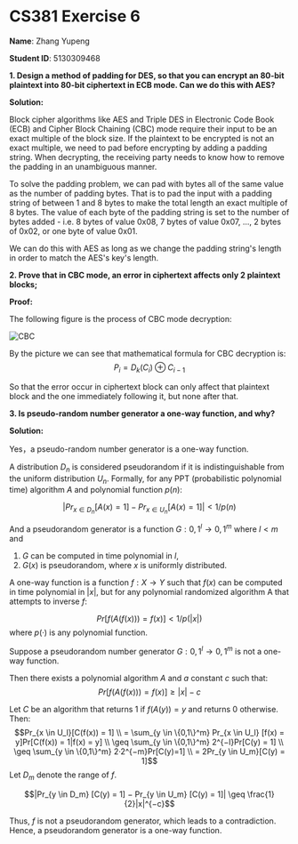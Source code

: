 # CS381 Exercise 6

**Name**: Zhang Yupeng

**Student ID**: 5130309468

**1. Design a method of padding for DES, so that you can encrypt an 80-bit plaintext into 80-bit ciphertext in ECB mode. Can we do this with AES?**

**Solution:**

Block cipher algorithms like AES and Triple DES in Electronic Code Book (ECB) and Cipher Block Chaining (CBC) mode require their input to be an exact multiple of the block size. If the plaintext to be encrypted is not an exact multiple, we need to pad before encrypting by adding a padding string. When decrypting, the receiving party needs to know how to remove the padding in an unambiguous manner.

To solve the padding problem, we can pad with bytes all of the same value as the number of padding bytes. That is to pad the input with a padding string of between 1 and 8 bytes to make the total length an exact multiple of 8 bytes. The value of each byte of the padding string is set to the number of bytes added - i.e. 8 bytes of value 0x08, 7 bytes of value 0x07, ..., 2 bytes of 0x02, or one byte of value 0x01.

We can do this with AES as long as we change the padding string's length in order to match the AES's key's length. 
**2. Prove that in CBC mode, an error in ciphertext affects only 2 plaintext blocks;**

**Proof:**

The following figure is the process of CBC mode decryption:

![CBC](http://7xqbyn.com1.z0.glb.clouddn.com/601px-CBC_decryption.svg.png)

By the picture we can see that mathematical formula for CBC decryption is:
$$P_i = D_k(C_i) \oplus C_{i-1} $$

So that the error occur in ciphertext block can only affect that plaintext block and the one immediately following it, but none after that.
**3. Is pseudo-random number generator a one-way function, and why?**

**Solution:**

Yes，a pseudo-random number generator is a one-way function.

A distribution $D_n$ is considered pseudorandom if it is indistinguishable from the uniform distribution $U_n$. Formally, for any PPT (probabilistic polynomial time) algorithm $A$ and polynomial function $p(n)$:

$$|Pr_{x \in D_n} [A(x) = 1] − Pr_{x \in U_n} [A(x) = 1]| < 1/p(n)$$
And a pseudorandom generator is a function $G : {0, 1}^l  \rightarrow {0, 1}^m$ where $l < m$ and
1. $G$ can be computed in time polynomial in $l$,2. $G(x)$ is pseudorandom, where $x$ is uniformly distributed.
A one-way function is a function $f : X  \rightarrow Y$ such that $f(x)$ can be computed in time polynomial in $|x|$, but for any polynomial randomized algorithm A that attempts to inverse $f$:
$$Pr[f(A(f(x))) = f(x)] < 1/p(|x|)$$where $p(·)$ is any polynomial function.

Suppose a pseudorandom number generator $G : {0,1}^l  \rightarrow {0,1}^m$ is not a one-way function.
Then there exists a polynomial algorithm $A$ and $a$ constant $c$ such that:
$$Pr[f(A(f(x))) = f(x)] \geq |x|−c$$
Let $C$ be an algorithm that returns $1$ if $f(A(y)) = y$ and returns $0$ otherwise. Then: 
$$Pr_{x \in U_l}[C(f(x)) = 1] \\= \sum_{y \in \{0,1\}^m} Pr_{x \in U_l} [f(x) = y]Pr[C(f(x)) = 1|f(x) = y] \\\geq \sum_{y \in \{0,1\}^m} 2^{−l}Pr[C(y) = 1] \\\geq \sum_{y \in \{0,1\}^m} 2·2^{−m}Pr[C(y)=1] \\= 2Pr_{y \in U_m}[C(y) = 1]$$Let $D_m$ denote the range of $f$.

$$|Pr_{y \in D_m} [C(y) = 1] − Pr_{y \in U_m} [C(y) = 1]| \geq \frac{1}{2}|x|^{−c}$$

Thus, $f$ is not a pseudorandom generator, which leads to a contradiction. Hence, a pseudorandom generator is a one-way function.